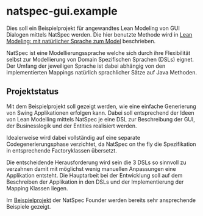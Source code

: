 natspec-gui.example
===================

Dies soll ein Beispielprojekt für angewandtes Lean Modeling von GUI Dialogen mittels NatSpec werden. 
Die hier benutzte Methode wird in
[Lean Modeling: mit natürlicher Sprache zum Model](http://www.bibsonomy.org/bibtex/220fe16bb76f4ef5d8c911c0c7a246a05/funthomas424242)
beschrieben.

NatSpec ist eine Modellierungssprache welche sich durch ihre Flexibilität selbst zur Modellierung 
von Domain Spezifischen Sprachen (DSLs) eignet. Der Umfang der jeweiligen Sprache ist dabei abhängig
von den implementierten Mappings natürlich sprachlicher Sätze auf Java Methoden. 


Projektstatus
-------------

Mit dem Beispielprojekt soll gezeigt werden, wie eine einfache Generierung von Swing Applikationen
erfolgen kann. Dabei soll entsprechend der Ideen von Lean Modelling mittels NatSpec je eine DSL
zur Beschreibung der GUI, der Businesslogik und der Entities realisiert werden. 

Idealerweise wird dabei vollständig auf eine separate Codegenerierungsphase verzichtet, da NatSpec 
on the fly die Spezifikation in entsprechende Factoryklassen übersetzt. 

Die entscheidende Herausforderung wird sein die 3 DSLs so sinnvoll zu verzahnen damit mit möglichst wenig 
manuellen Anpassungen eine Applikation entsteht. Die Hauptarbeit bei der Entwicklung soll auf dem 
Beschreiben der Applikation in den DSLs und der Implementierung der Mapping Klassen liegen.

Im [Beispielprojekt](https://github.com/DevBoost/JavaMagazin_Lean_Modeling_Example) der NatSpec 
Founder werden bereits sehr ansprechende Beispiele gezeigt. 

